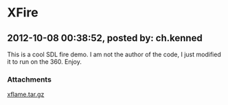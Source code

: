 # XFire

## 2012-10-08 00:38:52, posted by: ch.kenned

This is a cool SDL fire demo. I am not the author of the code, I just modified it to run on the 360. Enjoy.

### Attachments

[xflame.tar.gz](xflame.tar.gz)